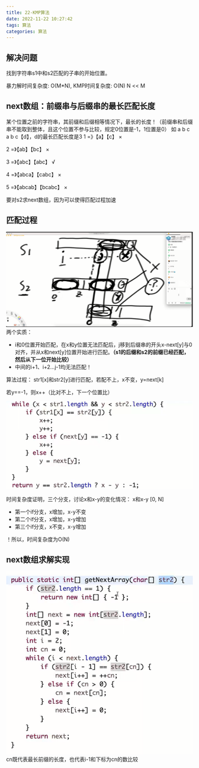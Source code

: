 ```yaml
---
title: 22-KMP算法
date: 2022-11-22 10:27:42
tags: 算法
categories: 算法
---
```

## 解决问题
找到字符串s1中和s2匹配的子串的开始位置。

暴力解时间复杂度: O(M*N), KMP时间复杂度: O(N)
N << M
## next数组：前缀串与后缀串的最长匹配长度

某个位置之前的字符串，其前缀和后缀相等情况下，最长的长度！（前缀串和后缀串不能取到整体，且这个位置不参与比较，规定0位置是-1，1位置是0）
如 a b c a b c【d】，d的最长匹配长度是3
1 =》【a】【c】 ×

2 =》【ab】【bc】 ×

3 =》【abc】【abc】 √

4 =》【abca】【cabc】 ×
 
5 =》【abcab】【bcabc】 ×

要对s2求next数组，因为可以使得匹配过程加速

## 匹配过程
![](22-KMP算法/20221122160805.png)  
两个实质：
- i和0位置开始匹配，在x和y位置无法匹配后，j移到后缀串的开头x-next\[y\]与0对齐，并从x和next\[y\]位置开始进行匹配。**（s1的后缀和s2的前缀已经匹配，然后从下一位开始比较）**
- 中间的i+1、i+2...j-1均无法匹配！

算法过程：
str1\[x\]和str2\[y\]进行匹配，若配不上，x不变，y=next\[k\]

若y==-1，则x++（比对不上，下一个位置比）

![](22-KMP算法/20221123102445.png)  

时间复杂度证明，三个分支，讨论x和x-y的变化情况：
x和x-y \[0, N\]
- 第一个if分支，x增加，x-y不变
- 第二个if分支，x增加，x-y增加
- 第三个if分支，x不变，x-y增加

！所以，时间复杂度为O(N)

## next数组求解实现
![](22-KMP算法/20221123110007.png)  
cn既代表最长前缀的长度，也代表i-1和下标为cn的数比较